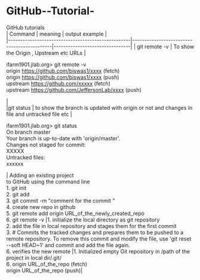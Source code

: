 # GitHub--Tutorial-
GitHub tutorials  
|                    Command                        |                meaning                     |      output example            |  
|---------------------------------------------------|--------------------------------------------|--------------------------------|
| git remote -v | To show the Origin , Upstream etc URLs | <p>ifarm1901.jlab.org> git remote -v <br> origin	https://github.com/biswas1/xxxx (fetch)<br> origin	https://github.com/biswas1/xxxx (push)<br>upstream	https://github.com/xxxxx (fetch) <br>upstream	https://github.com/JeffersonLab/xxxx (push) </p> |                                 
|git status | to show the branch is updated with origin or not and changes in file and untracked file etc |<p> ifarm1901.jlab.org> git status<br> On branch master <br>Your branch is up-to-date with 'origin/master'.<br>Changes not staged for commit:<br>XXXXX<br>  Untracked files:<br>xxxxxx</p> |
Adding an existing project <br>to GitHub using the command line <br> 1. git init <br> 2. git add <br> 3. git commit -m "comment for the commit " <br> 4. create new repo in github <br> 5. git remote add origin URL_of_the_newly_created_repo  <br> 6. git remote -v  |1. initialize the local directory as git repository <br> 2. add the file in local repository and stages them for the first commit <br> 3. # Commits the tracked changes and prepares them to be pushed to a remote repository. To remove this commit and modify the file, use 'git reset --soft HEAD~1' and commit and add the file again.  <br> 6. verifies the new remote      |1. Initialized empty Git repository in /path of the project in local dir/.git/ <br> 6. origin URL_of_the_repo (fetch) <br> origin  URL_of_the_repo (push)|
